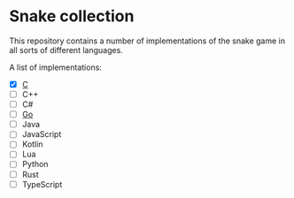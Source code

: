 # Snake collection

This repository contains a number of implementations of the snake game in all sorts of different languages.

A list of implementations:

- [x] [C](./c)
- [ ] C++
- [ ] C#
- [ ] [Go](./go/)
- [ ] Java
- [ ] JavaScript
- [ ] Kotlin 
- [ ] Lua
- [ ] Python
- [ ] Rust
- [ ] TypeScript

